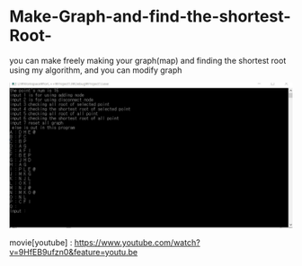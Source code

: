 # Make-Graph-and-find-the-shortest-Root-
you can make freely making your graph(map) and finding the shortest root using my algorithm, and you can modify graph


![alt text](https://github.com/Profrog/Make-Graph-and-find-the-shortest-Root-/blob/master/Fath%2CMap.jpg)

movie[youtube] : https://www.youtube.com/watch?v=9HfEB9ufzn0&feature=youtu.be

